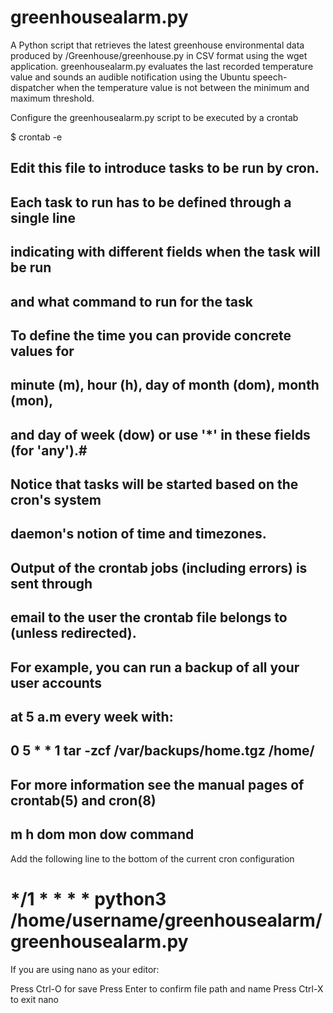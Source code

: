 # greenhousealarm.py 

A Python script that retrieves the latest greenhouse environmental data produced by /Greenhouse/greenhouse.py in CSV format using the wget application. greenhousealarm.py evaluates the last recorded temperature value and sounds an audible notification using the Ubuntu speech-dispatcher when the temperature value is not between the minimum and maximum threshold.
 
Configure the greenhousealarm.py script to be executed by a crontab

$ crontab -e
## Edit this file to introduce tasks to be run by cron.
## 
## Each task to run has to be defined through a single line
## indicating with different fields when the task will be run
## and what command to run for the task
## 
## To define the time you can provide concrete values for
## minute (m), hour (h), day of month (dom), month (mon),
## and day of week (dow) or use '*' in these fields (for 'any').# 
## Notice that tasks will be started based on the cron's system
## daemon's notion of time and timezones.
## 
## Output of the crontab jobs (including errors) is sent through
## email to the user the crontab file belongs to (unless redirected).
## 
## For example, you can run a backup of all your user accounts
## at 5 a.m every week with:
## 0 5 * * 1 tar -zcf /var/backups/home.tgz /home/
## 
## For more information see the manual pages of crontab(5) and cron(8)
## 
## m h  dom mon dow   command

Add the following line to the bottom of the current cron configuration

# */1 * * * * python3 /home/username/greenhousealarm/greenhousealarm.py

If you are using nano as your editor:

Press Ctrl-O for save
Press Enter to confirm file path and name
Press Ctrl-X to exit nano


